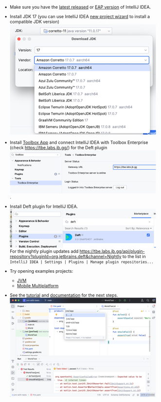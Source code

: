 - Make sure you have the [latest released](https://www.jetbrains.com/idea/download/) or [EAP version](https://www.jetbrains.com/idea/nextversion/) of IntelliJ IDEA.
  

- Install JDK 17 (you can use IntelliJ IDEA [new project wizard](https://www.jetbrains.com/help/idea/new-project-wizard.html#new-project-no-frameworks) to install a compatible JDK version)
  ![](images/jdk.png)
 

- Install [Toolbox App](https://www.jetbrains.com/lp/toolbox/) and connect IntelliJ IDEA with Toolbox Enterprise (check https://tbe.labs.jb.gg/) for the Deft plugin
  ![](images/tbe.png).


- Install Deft plugin for IntelliJ IDEA.
  ![](images/plugin.png)
  For the nightly plugin updates add https://tbe.labs.jb.gg/api/plugin-repository?pluginId=org.jetbrains.deft&channel=Nightly to the list in `IntelliJ IDEA | Settings | Plugins | Manage plugin repositories...`
  

- Try opening examples projects:
  - [JVM](../examples/jvm-kotlin+java)
  - [Mobile Multiplatform](../examples/kmp-mobile-modularized)


- See the [tutorial](Tutorial.md) and [documentation](Documentation.md) for the next steps.
![](images/ide.png)
 



